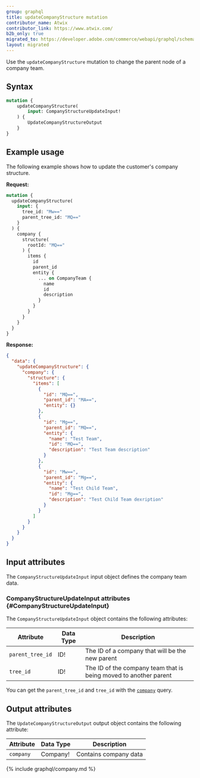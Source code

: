 ```yaml
---
group: graphql
title: updateCompanyStructure mutation
contributor_name: Atwix
contributor_link: https://www.atwix.com/
b2b_only: true
migrated_to: https://developer.adobe.com/commerce/webapi/graphql/schema/b2b/company/mutations/update-structure/
layout: migrated
---
```


Use the `updateCompanyStructure` mutation to change the parent node of a company team.

## Syntax

```graphql
mutation {
    updateCompanyStructure(
        input: CompanyStructureUpdateInput!
    ) {
        UpdateCompanyStructureOutput
    }
}
```

## Example usage

The following example shows how to update the customer's company structure.

**Request:**

```graphql
mutation {
  updateCompanyStructure(
    input: {
      tree_id: "Mw=="
      parent_tree_id: "MQ=="
    }
  ) {
    company {
      structure(
        rootId: "MQ=="
      ) {
        items {
          id
          parent_id
          entity {
            ... on CompanyTeam {
              name
              id
              description
            }
          }
        }
      }
    }
  }
}
```

**Response:**

```json
{
  "data": {
    "updateCompanyStructure": {
      "company": {
        "structure": {
          "items": [
            {
              "id": "MQ==",
              "parent_id": "MA==",
              "entity": {}
            },
            {
              "id": "Mg==",
              "parent_id": "MQ==",
              "entity": {
                "name": "Test Team",
                "id": "MQ==",
                "description": "Test Team description"
              }
            },
            {
              "id": "Mw==",
              "parent_id": "Mg==",
              "entity": {
                "name": "Test Child Team",
                "id": "Mg==",
                "description": "Test Child Team dexription"
              }
            }
          ]
        }
      }
    }
  }
}
```

## Input attributes

The `CompanyStructureUpdateInput` input object defines the company team data.

### CompanyStructureUpdateInput attributes {#CompanyStructureUpdateInput}

The `CompanyStructureUpdateInput` object contains the following attributes:

Attribute |  Data Type | Description
--- | --- | ---
`parent_tree_id` | ID! | The ID of a company that will be the new parent
`tree_id` | ID! | The ID of the company team that is being moved to another parent

You can get the `parent_tree_id` and `tree_id` with the [`company`]({{page.baseurl}}/graphql/queries/company.html) query.

## Output attributes

The `UpdateCompanyStructureOutput` output object contains the following attribute:

Attribute |  Data Type | Description
--- | --- | ---
`company` | Company! | Contains company data

{% include graphql/company.md %}
